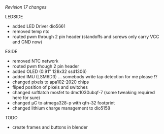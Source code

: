 _Revision 17 changes_

LEDSIDE
- added LED Driver dio5661
- removed temp ntc
- routed pwm through 2 pin header (standoffs and screws only carry VCC and GND now)

ESIDE
- removed NTC network
- routed pwm though 2 pin header
- added OLED (0.91" 128x32 ssd1306)
- added IMU  (LSM6D3) ... somebody write tap detection for me please !?
- changed pixels to apa102-2020 chips
- fliped position of pixels and switches
- changed softlatch mosfet to dmc1030ubqf-7 (some tweaking required here for sure)
- changed µC to atmega328-p with qfn-32 footprint
- changed lithium charge management to dio5158

TODO
- create frames and buttons in blender

